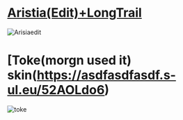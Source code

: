 # [Aristia(Edit)+LongTrail](https://drive.google.com/file/d/15TqaeQqvn0Rse1WL0cBl7LqqVtP8O4hJ/view)
![Arisiaedit](https://skins.osuck.net/uploads/posts/2019-07/1561975230_screenshot5519.jpg)

# [Toke(morgn used it) skin(https://asdfasdfasdf.s-ul.eu/52AOLdo6)
![toke](https://camo.githubusercontent.com/0fc143d7a42cca86acf69f72c0d7cb81d7a29947/68747470733a2f2f6f73752e7070792e73682f73732f31343934313930382f66386539)
